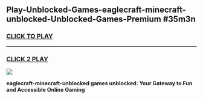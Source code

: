 
## Play-Unblocked-Games-eaglecraft-minecraft-unblocked-Unblocked-Games-Premium #35m3n
<h3>
<a href="https://premium.freeplayer.one?title=eaglecraft-minecraft-unblocked&ref=12M">CLICK TO PLAY</a></h3>
<hr>

<h3>
<a href="https://premium.freeplayer.one?title=eaglecraft-minecraft-unblocked&ref=12M">CLICK 2 PLAY</a>
  
</h3>

<a href="https://premium.freeplayer.one?title=eaglecraft-minecraft-unblocked&ref=12M"><img src="https://clearcache.store/games.png"></a>


**eaglecraft-minecraft-unblocked games unblocked: Your Gateway to Fun and Accessible Online Gaming**
